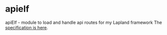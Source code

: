 # apielf
apiElf - module to load and handle api routes for my Lapland framework
The [specification is here](https://github.com/UniBreakfast/lapland-js-spec#lapland-specification-vanilla-js-backend-framework).
